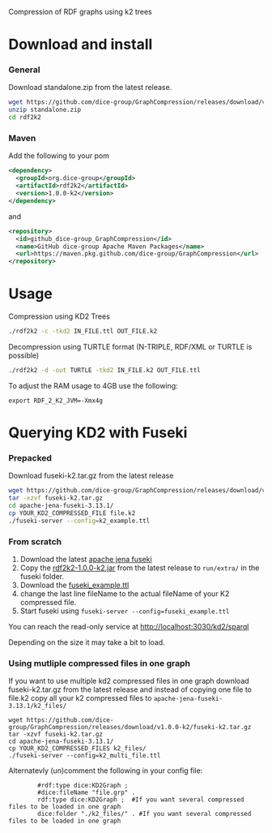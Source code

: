 Compression of RDF graphs using k2 trees

# Download and install

### General

Download standalone.zip from the latest release. 
```bash
wget https://github.com/dice-group/GraphCompression/releases/download/v1.0.0-k2/standalone.zip
unzip standalone.zip
cd rdf2k2
```

### Maven

Add the following to your pom 
```XML
<dependency>
  <groupId>org.dice-group</groupId>
  <artifactId>rdf2k2</artifactId>
  <version>1.0.0-k2</version>
</dependency>
```

and 
```XML
<repository>
  <id>github_dice-group_GraphCompression</id>
  <name>GitHub dice-group Apache Maven Packages</name>
  <url>https://maven.pkg.github.com/dice-group/GraphCompression</url>
</repository>
```

# Usage

Compression using KD2 Trees
```bash
./rdf2k2 -c -tkd2 IN_FILE.ttl OUT_FILE.k2
```

Decompression using TURTLE format (N-TRIPLE, RDF/XML or TURTLE is possible)
```bash
./rdf2k2 -d -out TURTLE -tkd2 IN_FILE.k2 OUT_FILE.ttl
```

To adjust the RAM usage to 4GB use the following:

```
export RDF_2_K2_JVM=-Xmx4g
```

# Querying KD2 with Fuseki

### Prepacked 

Download fuseki-k2.tar.gz from the latest release

```bash
wget https://github.com/dice-group/GraphCompression/releases/download/v1.0.0-k2/fuseki-k2.tar.gz
tar -xzvf fuseki-k2.tar.gz
cd apache-jena-fuseki-3.13.1/
cp YOUR_KD2_COMPRESSED_FILE file.k2
./fuseki-server --config=k2_example.ttl
```


### From scratch

1. Download the latest [apache jena fuseki](https://jena.apache.org/download/#jena-fuseki)
2. Copy the [rdf2k2-1.0.0-k2.jar](https://github.com/dice-group/GraphCompression/releases/download/v1.0.0-k2/rdf2k2-1.0.0-k2.jar) from the latest release to `run/extra/` in the fuseki folder. 
3. Download the [fuseki_example.ttl](https://github.com/dice-group/GraphCompression/blob/kd2/fuseki_example.ttl)
4. change the last line fileName to the actual fileName of your K2 compressed file. 
5. Start fuseki using `fuseki-server --config=fuseki_example.ttl` 

You can reach the read-only service at [http://localhost:3030/kd2/sparql](http://localhost:3030/kd2/sparql)

Depending on the size it may take a bit to load. 


### Using mutliple compressed files in one graph

If you want to use multiple kd2 compressed files in one graph download fuseki-k2.tar.gz from the latest release and 
instead of copying one file to file.k2 copy all your k2 compressed files to `apache-jena-fuseki-3.13.1/k2_files/`

```
wget https://github.com/dice-group/GraphCompression/releases/download/v1.0.0-k2/fuseki-k2.tar.gz
tar -xzvf fuseki-k2.tar.gz
cd apache-jena-fuseki-3.13.1/
cp YOUR_KD2_COMPRESSED_FILES k2_files/
./fuseki-server --config=k2_multi_file.ttl
```

Alternatevly (un)comment the following in your config file:
```
        #rdf:type dice:KD2Graph ;
        #dice:fileName "file.grp" .
        rdf:type dice:KD2Graph ;  #If you want several compressed files to be loaded in one graph
        dice:folder "./k2_files/" . #If you want several compressed files to be loaded in one graph
```
